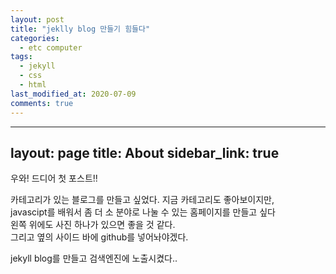 ```yaml
---
layout: post
title: "jeklly blog 만들기 힘들다"
categories:
  - etc computer
tags:
  - jekyll
  - css
  - html
last_modified_at: 2020-07-09
comments: true
---
```


<!--위의 head에 sidebar를 넣고 md로 옆에 두면 되는구낭.<br>-->

---
layout: page
title: About
sidebar_link: true
---


우와! 드디어 첫 포스트!!

카테고리가 있는 블로그를 만들고 싶었다. 지금 카테고리도 좋아보이지만, <br>
javascipt를 배워서 좀 더 소 분야로 나눌 수 있는 홈페이지를 만들고 싶다<br>
왼쪽 위에도 사진 하나가 있으면 좋을 것 같다.<br>
그리고 옆의 사이드 바에 github를 넣어놔야겠다.


jekyll blog를 만들고 검색엔진에 노출시켰다..
